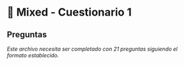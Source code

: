 # 🔧 Mixed - Cuestionario 1

## Preguntas

*Este archivo necesita ser completado con 21 preguntas siguiendo el formato establecido.*
